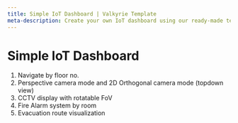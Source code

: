```yaml
---
title: Simple IoT Dashboard | Valkyrie Template
meta-description: Create your own IoT dashboard using our ready-made template
---
```


# Simple IoT Dashboard

1) Navigate by floor no.
2) Perspective camera mode and 2D Orthogonal camera mode (topdown view)
3) CCTV display with rotatable FoV
4) Fire Alarm system by room
5) Evacuation route visualization